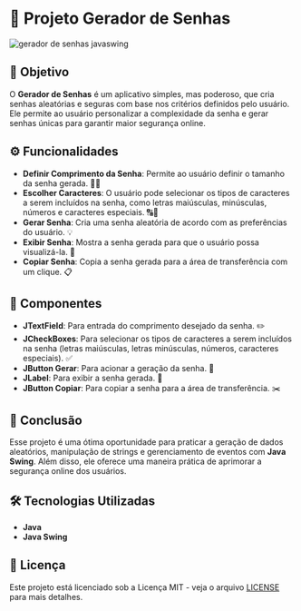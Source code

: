 # 🔐 Projeto Gerador de Senhas

![gerador de senhas javaswing](https://github.com/user-attachments/assets/b83878d0-3e3d-4be0-bd62-799234194e9a)


## 🎯 Objetivo
O **Gerador de Senhas** é um aplicativo simples, mas poderoso, que cria senhas aleatórias e seguras com base nos critérios definidos pelo usuário. Ele permite ao usuário personalizar a complexidade da senha e gerar senhas únicas para garantir maior segurança online.

## ⚙️ Funcionalidades
- **Definir Comprimento da Senha**: Permite ao usuário definir o tamanho da senha gerada. 🧑‍💻
- **Escolher Caracteres**: O usuário pode selecionar os tipos de caracteres a serem incluídos na senha, como letras maiúsculas, minúsculas, números e caracteres especiais. 🔠🔢
- **Gerar Senha**: Cria uma senha aleatória de acordo com as preferências do usuário. 💡
- **Exibir Senha**: Mostra a senha gerada para que o usuário possa visualizá-la. 👀
- **Copiar Senha**: Copia a senha gerada para a área de transferência com um clique. 📋

## 🧩 Componentes
- **JTextField**: Para entrada do comprimento desejado da senha. ✏️
- **JCheckBoxes**: Para selecionar os tipos de caracteres a serem incluídos na senha (letras maiúsculas, letras minúsculas, números, caracteres especiais). ✅
- **JButton Gerar**: Para acionar a geração da senha. 🚀
- **JLabel**: Para exibir a senha gerada. 📑
- **JButton Copiar**: Para copiar a senha para a área de transferência. ✂️



## 🚀 Conclusão
Esse projeto é uma ótima oportunidade para praticar a geração de dados aleatórios, manipulação de strings e gerenciamento de eventos com **Java Swing**. Além disso, ele oferece uma maneira prática de aprimorar a segurança online dos usuários.

## 🛠️ Tecnologias Utilizadas
- **Java**
- **Java Swing**

## 📝 Licença
Este projeto está licenciado sob a Licença MIT - veja o arquivo [LICENSE](LICENSE) para mais detalhes.
